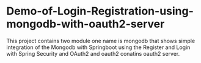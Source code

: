 # Demo-of-Login-Registration-using-mongodb-with-oauth2-server
This project contains two module one name is mongodb that shows simple integration of the Mongodb with Springboot using the Register and Login with Spring Security and OAuth2  and  oauth2 conatins oauth2  server.
